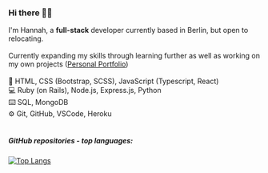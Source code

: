 ### Hi there 👋🏼
I'm Hannah, a **full-stack** developer currently based in Berlin, but open to relocating.
<br>
<br>
Currently expanding my skills through learning further as well as working on my own projects ([Personal Portfolio](https://www.hannaheich.com))
<br>
<br>
🎨 HTML, CSS (Bootstrap, SCSS), JavaScript (Typescript, React)
<br>
💻 Ruby (on Rails), Node.js, Express.js, Python
<br>
⌨️ SQL, MongoDB
<br>
⚙️ Git, GitHub, VSCode, Heroku
<br>
<br>

##### GitHub repositories - top languages:
[![Top Langs](https://github-readme-stats.vercel.app/api/top-langs/?username=hannah-eichelsdoerfer&layout=compact&count_private=true&langs_count=8&hide_title=true)](https://github.com/hannah-eichelsdoerfer?tab=repositories)


<!--
**hannah-eichelsdoerfer/hannah-eichelsdoerfer** is a ✨ _special_ ✨ repository because its `README.md` (this file) appears on your GitHub profile.

Here are some ideas to get you started:

- 🔭 I’m currently working on ...
- 🌱 I’m currently learning ...
- 👯 I’m looking to collaborate on ...
- 🤔 I’m looking for help with ...
- 💬 Ask me about ...
- 📫 How to reach me: ...
- 😄 Pronouns: ...
- ⚡ Fun fact: ...
-  Bootstrap, SCSS
-->


